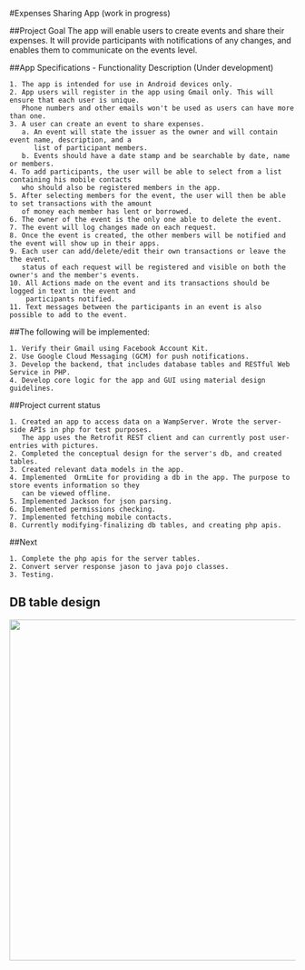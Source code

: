 #Expenses Sharing App (work in progress)

##Project Goal
The app will enable users to create events and share their expenses. It will provide participants 
with notifications of any changes, and enables them to communicate on the events level. 

##App Specifications - Functionality Description (Under development)
```
1. The app is intended for use in Android devices only. 
2. App users will register in the app using Gmail only. This will ensure that each user is unique. 
   Phone numbers and other emails won't be used as users can have more than one.
3. A user can create an event to share expenses. 
   a. An event will state the issuer as the owner and will contain event name, description, and a 
      list of participant members. 
   b. Events should have a date stamp and be searchable by date, name or members.
4. To add participants, the user will be able to select from a list containing his mobile contacts 
   who should also be registered members in the app. 
5. After selecting members for the event, the user will then be able to set transactions with the amount 
   of money each member has lent or borrowed. 
6. The owner of the event is the only one able to delete the event. 
7. The event will log changes made on each request. 
8. Once the event is created, the other members will be notified and the event will show up in their apps. 
9. Each user can add/delete/edit their own transactions or leave the the event. 
   status of each request will be registered and visible on both the owner's and the member's events.  
10. All Actions made on the event and its transactions should be logged in text in the event and 
    participants notified.
11. Text messages between the participants in an event is also possible to add to the event. 
```

##The following will be implemented:
```
1. Verify their Gmail using Facebook Account Kit.
2. Use Google Cloud Messaging (GCM) for push notifications.
3. Develop the backend, that includes database tables and RESTful Web Service in PHP. 
4. Develop core logic for the app and GUI using material design guidelines.
```

##Project current status
```
1. Created an app to access data on a WampServer. Wrote the server-side APIs in php for test purposes. 
   The app uses the Retrofit REST client and can currently post user-entries with pictures. 
2. Completed the conceptual design for the server's db, and created tables.
3. Created relevant data models in the app.
4. Implemented  OrmLite for providing a db in the app. The purpose to store events information so they 
   can be viewed offline.
5. Implemented Jackson for json parsing. 
6. Implemented permissions checking.
7. Implemented fetching mobile contacts.
8. Currently modifying-finalizing db tables, and creating php apis. 
```

##Next
```
1. Complete the php apis for the server tables.
2. Convert server response jason to java pojo classes.
3. Testing.
```


## DB table design 

<img src="https://github.com/Jagerfield/Expenses-Sharing-App/blob/master/msc/db%20design.PNG" width="600"/> &#160;




